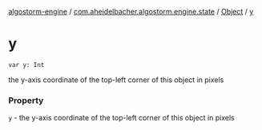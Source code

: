 [algostorm-engine](../../index.md) / [com.aheidelbacher.algostorm.engine.state](../index.md) / [Object](index.md) / [y](.)

# y

`var y: Int`

the y-axis coordinate of the top-left corner of this object in
pixels

### Property

`y` - the y-axis coordinate of the top-left corner of this object in
pixels